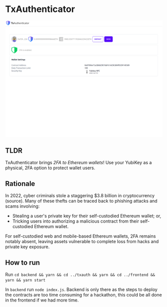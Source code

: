 # TxAuthenticator

![TxAuthenticator screenshot](screenshot.png "TxAuthenticator")

## TLDR

TxAuthenticator brings _2FA to Ethereum wallets_! Use your YubiKey as a physical, 2FA option to protect wallet users.

## Rationale

In 2022, cyber criminals stole a staggering $3.8 billion in cryptocurrency (source). Many of these thefts can be traced back to phishing attacks and scams involving:

- Stealing a user's private key for their self-custodied Ethereum wallet; or,
- Tricking users into authorizing a malicious contract from their self-custodied Ethereum wallet.

For self-custodied web and mobile-based Ethereum wallets, 2FA remains notably absent, leaving assets vulnerable to complete loss from hacks and private key exposure.

## How to run

Run `cd backend && yarn && cd ../txauth && yarn && cd ../frontend && yarn && yarn start`

In `backend` run `node index.js`. Backend is only there as the steps to deploy the contracts are too time consuming for a hackathon, this could be all done in the frontend if we had more time.
